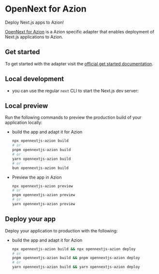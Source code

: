 # OpenNext for Azion

Deploy Next.js apps to Azion!

[OpenNext for Azion](https://opennext.js.org/azion) is a Azion specific adapter that enables deployment of Next.js applications to Azion.

## Get started

To get started with the adapter visit the [official get started documentation](https://opennext.js.org/azion/get-started).

## Local development

- you can use the regular `next` CLI to start the Next.js dev server:

## Local preview

Run the following commands to preview the production build of your application locally:

- build the app and adapt it for Azion

  ```bash
  npx opennextjs-azion build
  # or
  pnpm opennextjs-azion build
  # or
  yarn opennextjs-azion build
  # or
  bun opennextjs-azion build
  ```

- Preview the app in Azion

  ```bash
  npx opennextjs-azion preview
  # or
  pnpm opennextjs-azion preview
  # or
  yarn opennextjs-azion preview
  ```

## Deploy your app

Deploy your application to production with the following:

- build the app and adapt it for Azion

  ```bash
  npx opennextjs-azion build && npx opennextjs-azion deploy
  # or
  pnpm opennextjs-azion build && pnpm opennextjs-azion deploy
  # or
  yarn opennextjs-azion build && yarn opennextjs-azion deploy
  ```

